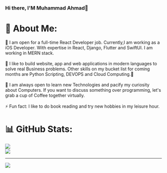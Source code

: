 ### Hi there, I'M Muhammad Ahmad👋
# 💫 About Me:
🔭 I am open for a full-time React Developer job. Currently,I am working as a iOS Developer. With expertise in React, Django, Flutter and SwiftUI.  I am working in MERN stack.<br><br>🌱 I like to build website, app and web applications in modern languages to solve real Business problems. Other skills on my bucket list for coming months are Python Scripting, DEVOPS and Cloud Computing.🙂<br><br>👯 I am always open to learn new Technologies and pacify my curiosity about Computers. If you want to discuss something over programming, let's grab a cup of Coffee together virtually.<br><br>⚡ Fun fact: I like to do book reading and try new hobbies in my leisure hour. 

# 📊 GitHub Stats:
![](https://github-readme-streak-stats.herokuapp.com/?user=programmer443&theme=dark&hide_border=false)<br/>
![](https://github-readme-stats.vercel.app/api/top-langs/?username=programmer443&theme=dark&hide_border=false&include_all_commits=true&count_private=true&layout=compact)

---
[![](https://visitcount.itsvg.in/api?id=programmer443&icon=5&color=3)](https://visitcount.itsvg.in)
